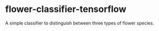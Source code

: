 # flower-classifier-tensorflow
A simple classifier to distinguish between three types of flower species.
